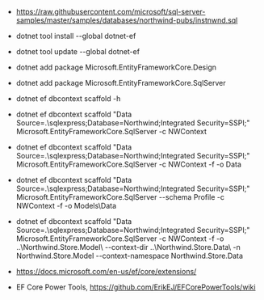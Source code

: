 * https://raw.githubusercontent.com/microsoft/sql-server-samples/master/samples/databases/northwind-pubs/instnwnd.sql
* dotnet tool install --global dotnet-ef
* dotnet tool update --global dotnet-ef
* dotnet add package Microsoft.EntityFrameworkCore.Design
* dotnet add package Microsoft.EntityFrameworkCore.SqlServer
* dotnet ef dbcontext scaffold -h
* dotnet ef dbcontext scaffold "Data Source=.\sqlexpress;Database=Northwind;Integrated Security=SSPI;" Microsoft.EntityFrameworkCore.SqlServer  -c NWContext
* dotnet ef dbcontext scaffold "Data Source=.\sqlexpress;Database=Northwind;Integrated Security=SSPI;" Microsoft.EntityFrameworkCore.SqlServer  -c NWContext -f -o Data
* dotnet ef dbcontext scaffold "Data Source=.\sqlexpress;Database=Northwind;Integrated Security=SSPI;" Microsoft.EntityFrameworkCore.SqlServer --schema Profile -c NWContext -f -o Models\Data
* dotnet ef dbcontext scaffold "Data Source=.\sqlexpress;Database=Northwind;Integrated Security=SSPI;" Microsoft.EntityFrameworkCore.SqlServer -c NWContext -f -o ..\Northwind.Store.Model\ --context-dir ..\Northwind.Store.Data\ -n Northwind.Store.Model --context-namespace Northwind.Store.Data


* https://docs.microsoft.com/en-us/ef/core/extensions/
* EF Core Power Tools, https://github.com/ErikEJ/EFCorePowerTools/wiki